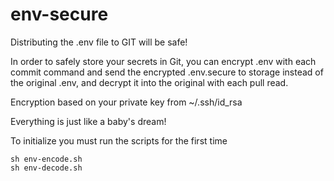 # env-secure
Distributing the .env file to GIT will be safe!


In order to safely store your secrets in Git, you can encrypt .env with each commit command and send the encrypted .env.secure to storage instead of the original .env, and decrypt it into the original with each pull read.

Encryption based on your private key from ~/.ssh/id_rsa

Everything is just like a baby's dream!

To initialize you must run the scripts for the first time
```
sh env-encode.sh
sh env-decode.sh
```
